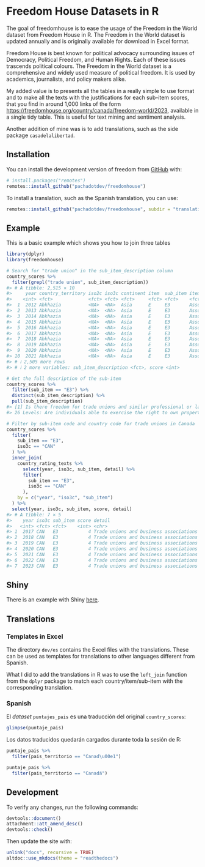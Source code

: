 
<!-- README.md is generated from README.Rmd. Please edit that file -->

# Freedom House Datasets in R

<!-- badges: start -->

<!-- badges: end -->

The goal of freedomhouse is to ease the usage of the Freedom in the
World dataset from Freedom House in R. The Freedom in the World dataset
is updated annually and is originally available for download in Excel
format.

Freedom House is best known for political advocacy surrounding issues of
Democracy, Political Freedom, and Human Rights. Each of these issues
trascends political colours. The Freedom in the World dataset is a
comprehensive and widely used measure of political freedom. It is used
by academics, journalists, and policy makers alike.

My added value is to presents all the tables in a really simple to use
format and to make all the texts with the justifications for each
sub-item scores, that you find in around 1,000 links of the form
<https://freedomhouse.org/country/canada/freedom-world/2023>, available
in a single tidy table. This is useful for text mining and sentiment
analysis.

Another addition of mine was is to add translations, such as the side
package `casadelalibertad`.

## Installation

You can install the development version of freedom from
[GitHub](https://github.com/) with:

``` r
# install.packages("remotes")
remotes::install_github("pachadotdev/freedomhouse")
```

To install a translation, such as the Spanish translation, you can use:

``` r
remotes::install_github("pachadotdev/freedomhouse", subdir = "translations/es")
```

## Example

This is a basic example which shows you how to join three tables

``` r
library(dplyr)
library(freedomhouse)

# Search for "trade union" in the sub_item_description column
country_scores %>%
  filter(grepl("trade union", sub_item_description))
#> # A tibble: 2,515 × 10
#>     year country_territory iso2c iso3c continent item  sub_item item_description
#>    <int> <fct>             <fct> <fct> <fct>     <fct> <fct>    <fct>           
#>  1  2012 Abkhazia          <NA>  <NA>  Asia      E     E3       Associational a…
#>  2  2013 Abkhazia          <NA>  <NA>  Asia      E     E3       Associational a…
#>  3  2014 Abkhazia          <NA>  <NA>  Asia      E     E3       Associational a…
#>  4  2015 Abkhazia          <NA>  <NA>  Asia      E     E3       Associational a…
#>  5  2016 Abkhazia          <NA>  <NA>  Asia      E     E3       Associational a…
#>  6  2017 Abkhazia          <NA>  <NA>  Asia      E     E3       Associational a…
#>  7  2018 Abkhazia          <NA>  <NA>  Asia      E     E3       Associational a…
#>  8  2019 Abkhazia          <NA>  <NA>  Asia      E     E3       Associational a…
#>  9  2020 Abkhazia          <NA>  <NA>  Asia      E     E3       Associational a…
#> 10  2021 Abkhazia          <NA>  <NA>  Asia      E     E3       Associational a…
#> # ℹ 2,505 more rows
#> # ℹ 2 more variables: sub_item_description <fct>, score <int>

# Get the full description of the sub-item
country_scores %>%
  filter(sub_item == "E3") %>%
  distinct(sub_item_description) %>%
  pull(sub_item_description)
#> [1] Is there freedom for trade unions and similar professional or labor organizations?
#> 26 Levels: Are individuals able to exercise the right to own property and establish private businesses without undue interference from state or nonstate actors? ...

# Filter by sub-item code and country code for trade unions in Canada
country_scores %>%
  filter(
    sub_item == "E3",
    iso3c == "CAN"
  ) %>%
  inner_join(
    country_rating_texts %>%
      select(year, iso3c, sub_item, detail) %>%
      filter(
        sub_item == "E3",
        iso3c == "CAN"
      ),
    by = c("year", "iso3c", "sub_item")
  ) %>%
  select(year, iso3c, sub_item, score, detail)
#> # A tibble: 7 × 5
#>    year iso3c sub_item score detail                                             
#>   <int> <fct> <fct>    <int> <chr>                                              
#> 1  2017 CAN   E3           4 Trade unions and business associations enjoy high …
#> 2  2018 CAN   E3           4 Trade unions and business associations enjoy high …
#> 3  2019 CAN   E3           4 Trade unions and business associations enjoy high …
#> 4  2020 CAN   E3           4 Trade unions and business associations enjoy high …
#> 5  2021 CAN   E3           4 Trade unions and business associations enjoy high …
#> 6  2022 CAN   E3           4 Trade unions and business associations enjoy high …
#> 7  2023 CAN   E3           4 Trade unions and business associations enjoy high …
```

## Shiny

There is an example with Shiny
[here](https://github.com/pachadotdev/freedomhouse/tree/main/shiny-demo).

## Translations

### Templates in Excel

The directory `dev/es` contains the Excel files with the translations.
These can be used as templates for translations to other languages
different from Spanish.

What I did to add the translations in R was to use the `left_join`
function from the `dplyr` package to match each country/item/sub-item
with the corresponding translation.

### Spanish

El *dataset* `puntajes_pais` es una traducción del original
`country_scores`:

``` r
glimpse(puntaje_pais)
```

Los datos traducidos quedarán cargados durante toda la sesión de R:

``` r
puntaje_pais %>%
  filter(pais_territorio == "Canad\u00e1")

puntaje_pais %>%
  filter(pais_territorio == "Canadá")
```

## Development

To verify any changes, run the following commands:

``` r
devtools::document()
attachment::att_amend_desc()
devtools::check()
```

Then update the site with:

``` r
unlink("docs", recursive = TRUE)
altdoc::use_mkdocs(theme = "readthedocs")
```
